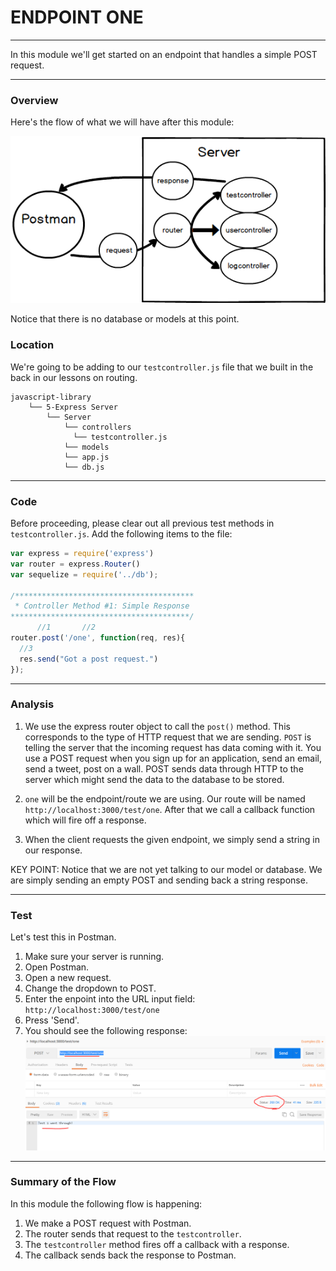 
# ENDPOINT ONE
---
In this module we'll get started on an endpoint that handles a simple POST request. 

<hr />

### Overview
Here's the flow of what we will have after this module:

![screenshot](assets/01-mvc-test-one.png)

Notice that there is no database or models at this point.

### Location
We're going to be adding to our `testcontroller.js` file that we built in the back in our lessons on routing.
```
javascript-library
    └── 5-Express Server
        └── Server
            └── controllers
              └── testcontroller.js
            └── models
            └── app.js
            └── db.js
```

<hr />

### Code

Before proceeding, please clear out all previous test methods in `testcontroller.js`.  Add the following items to the file:

```js
var express = require('express')
var router = express.Router()
var sequelize = require('../db');

/****************************************
 * Controller Method #1: Simple Response
****************************************/
      //1       //2           
router.post('/one', function(req, res){
  //3
  res.send("Got a post request.") 
});
```

<hr >

### Analysis
1. We use the express router object to call the `post()` method. This corresponds to the type of HTTP request that we are sending. `POST` is telling the server that the incoming request has data coming with it. You use a POST request when you sign up for an application, send an email, send a tweet, post on a wall. POST sends data through HTTP to the server which might send the data to the database to be stored.

2. `one` will be the endpoint/route we are using. Our route will be named `http://localhost:3000/test/one`. After that we call a callback function which will fire off a response.

3. When the client requests the given endpoint, we simply send a string in our response.

KEY POINT: Notice that we are not yet talking to our model or database. We are simply sending an empty POST and sending back a string response. 

<hr />

### Test
Let's test this in Postman.
1. Make sure your server is running.
2. Open Postman.
3. Open a new request. 
4. Change the dropdown to POST.
5. Enter the enpoint into the URL input field: `http://localhost:3000/test/one` 
6. Press 'Send'.
7. You should see the following response:
![screenshot](assets/01-postman.PNG)


<hr />

### Summary of the Flow
In this module the following flow is happening:
1. We make a POST request with Postman.
2. The router sends that request to the `testcontroller`.
3. The `testcontroller` method fires off a callback with a response.
4. The callback sends back the response to Postman.